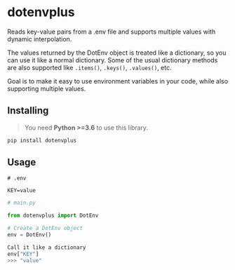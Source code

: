 # dotenvplus
Reads key-value pairs from a .env file and supports multiple values with dynamic interpolation.

The values returned by the DotEnv object is treated like a dictionary, so you can use it like a normal dictionary.
Some of the usual dictionary methods are also supported like `.items()`, `.keys()`, `.values()`, etc.

Goal is to make it easy to use environment variables in your code, while also supporting multiple values.

## Installing
> You need **Python >=3.6** to use this library.

```bash
pip install dotenvplus
```

## Usage
```env
# .env

KEY=value
```

```python
# main.py

from dotenvplus import DotEnv

# Create a DotEnv object
env = DotEnv()

Call it like a dictionary
env["KEY"]
>>> "value"
```
